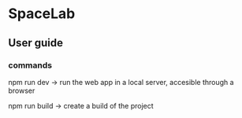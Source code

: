 # SpaceLab

## User guide

### commands

npm run dev -> run the web app in a local server, accesible through a browser

npm run build -> create a build of the project


